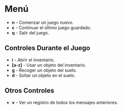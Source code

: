 # Menú
- **n** - Comenzar un juego nuevo.
- **c** - Continuar el último juego guardado.
- **q** - Salir del juego.

## Controles Durante el Juego
- **i** - Abrir el inventario.
- **[a-z]** - Usar un objeto del inventario.
- **g** - Recoger un objeto del suelo.
- **d** - Soltar un objeto en el suelo.

## Otros Controles
- **v** - Ver un registro de todos los mensajes anteriores.
